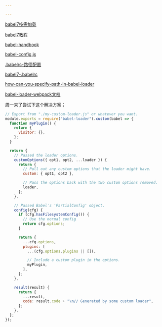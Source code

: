 ```yaml
---

---
```


[babel7按需加载](https://erasermeng.github.io/2017/11/02/%E6%8C%89%E9%9C%80%E5%8A%A0%E8%BD%BDpolyfill%E2%80%94%E2%80%94babel7%E7%9A%84%E6%AD%A3%E7%A1%AE%E6%89%93%E5%BC%80%E6%96%B9%E5%BC%8F/)

[babel7教程](https://blog.zfanw.com/babel-js/)

[babel-handbook](https://github.com/jamiebuilds/babel-handbook/blob/master/translations/en/user-handbook.md#making-your-own-preset)

[babel-config.js](https://new.babeljs.io/docs/en/next/babelconfigjs.html)

[.babelrc-路径配置](https://babeljs.io/docs/en/config-files#file-relative-configuration)

[babel7-.babelrc](https://new.babeljs.io/docs/en/next/babelconfigjs.html#specifying-the-root-folder)

[how-can-you-specify-path-in-babel-loader](https://stackoverflow.com/questions/43777992/how-can-you-specify-a-custom-path-for-the-babel-loader-in-webpack-1)

[babel-loader-webpack文档](https://webpack.docschina.org/loaders/babel-loader/)

周一来了尝试下这个解决方案；



```javascript
// Export from "./my-custom-loader.js" or whatever you want.
module.exports = require("babel-loader").custom(babel => {
  function myPlugin() {
    return {
      visitor: {},
    };
  }

  return {
    // Passed the loader options.
    customOptions({ opt1, opt2, ...loader }) {
      return {
        // Pull out any custom options that the loader might have.
        custom: { opt1, opt2 },

        // Pass the options back with the two custom options removed.
        loader,
      };
    },

    // Passed Babel's 'PartialConfig' object.
    config(cfg) {
      if (cfg.hasFilesystemConfig()) {
        // Use the normal config
        return cfg.options;
      }

      return {
        ...cfg.options,
        plugins: [
          ...(cfg.options.plugins || []),

          // Include a custom plugin in the options.
          myPlugin,
        ],
      };
    },

    result(result) {
      return {
        ...result,
        code: result.code + "\n// Generated by some custom loader",
      };
    },
  };
});
```

